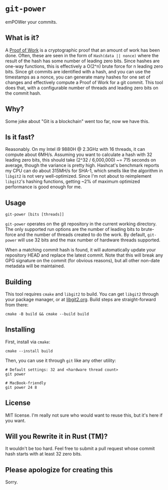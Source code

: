 # `git-power`
emPOWer your commits.

## What is it?
A [Proof of Work](https://en.wikipedia.org/wiki/Proof_of_work) is a cryptographic proof 
that an amount of work has been done. Often, these are seen in the form of
`Hash(data || nonce)` where the result of the hash has some number of leading zero bits. 
Since hashes are one-way functions, this is effectively a O(2^n) brute force for n leading
zero bits. Since git commits are identified with a hash, and you can use the timestamps as
a nonce, you can generate many hashes for one set of changes and effectively compute a
Proof of Work for a git commit. This tool does that, with a configurable number of
threads and leading zero bits on the commit hash.  

## Why?
Some joke about "Git is a blockchain" went too far, now we have this.

## Is it fast?
Reasonably. On my Intel i9 9880H @ 2.3GHz with 16 threads, it can compute about 6MH/s.
Assuming you want to calculate a hash with 32 leading zero bits, this  should take
(2^32 / 6,000,000) ~= 715 seconds on average, though the variance is pretty high.
Hashcat's benchmark reports my CPU can do about 315MH/s for SHA-1, which smells like
the algorithm in `libgit2` is not very well-optimized. Since I'm not about to reimplement
`libgit2`'s hashing functions, getting ~2% of maximum optimized performance is good enough
for me.

## Usage

    git-power [bits [threads]]

`git-power` operates on the git repository in the current working directory.
The only supported run options are the number of leading bits to brute-force and the
number of threads created to do the work. By default, `git-power` will use 32 bits and
the max number of hardware threads supported.

When a matching commit hash is found, it will automatically update your repository HEAD
and replace the latest commit. Note that this will break any GPG signature on the commit
(for obvious reasons), but all other non-date metadata will be maintained.

## Building

This tool requires `cmake` and `libgit2` to build. You can get `libgit2` through your
package manager, or at [libgit2.org](https://libgit2.org/).
Build steps are straight-forward from there:

    cmake -B build && cmake --build build

## Installing

First, install via `cmake`:

    cmake --install build

Then, you can use it through `git` like any other utility:

    # Default settings: 32 and <hardware thread count>
    git power

    # MacBook-friendly
    git power 24 8


## License
MIT license. I'm really not sure who would want to reuse this, but it's here if you want.

## Will you Rewrite it in Rust (TM)?
It wouldn't be too hard. Feel free to submit a pull request whose commit hash starts with
at least 32 zero bits.

## Please apologize for creating this

Sorry.